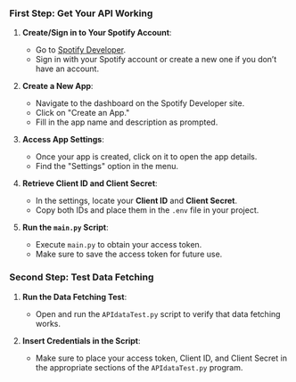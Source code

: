 ### First Step: Get Your API Working

1. **Create/Sign in to Your Spotify Account**:
   - Go to [Spotify Developer](https://developer.spotify.com/).
   - Sign in with your Spotify account or create a new one if you don’t have an account.

2. **Create a New App**:
   - Navigate to the dashboard on the Spotify Developer site.
   - Click on "Create an App."
   - Fill in the app name and description as prompted.

3. **Access App Settings**:
   - Once your app is created, click on it to open the app details.
   - Find the "Settings" option in the menu.

4. **Retrieve Client ID and Client Secret**:
   - In the settings, locate your **Client ID** and **Client Secret**.
   - Copy both IDs and place them in the `.env` file in your project.

5. **Run the `main.py` Script**:
   - Execute `main.py` to obtain your access token.
   - Make sure to save the access token for future use.

### Second Step: Test Data Fetching

1. **Run the Data Fetching Test**:
   - Open and run the `APIdataTest.py` script to verify that data fetching works.

2. **Insert Credentials in the Script**:
   - Make sure to place your access token, Client ID, and Client Secret in the appropriate sections of the `APIdataTest.py` program.
